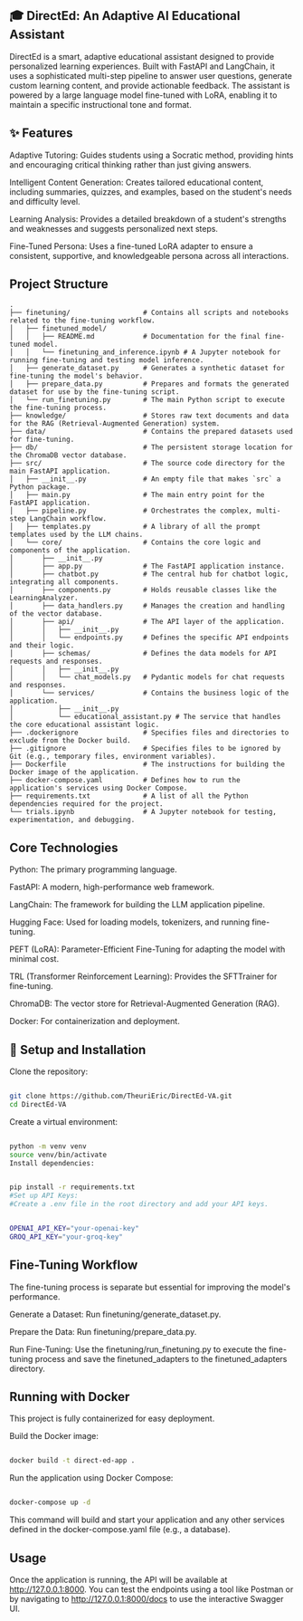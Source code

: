 ## 🎓 DirectEd: An Adaptive AI Educational Assistant
DirectEd is a smart, adaptive educational assistant designed to provide personalized learning experiences. Built with FastAPI and LangChain, it uses a sophisticated multi-step pipeline to answer user questions, generate custom learning content, and provide actionable feedback. The assistant is powered by a large language model fine-tuned with LoRA, enabling it to maintain a specific instructional tone and format.

## ✨ Features
Adaptive Tutoring: Guides students using a Socratic method, providing hints and encouraging critical thinking rather than just giving answers.

Intelligent Content Generation: Creates tailored educational content, including summaries, quizzes, and examples, based on the student's needs and difficulty level.

Learning Analysis: Provides a detailed breakdown of a student's strengths and weaknesses and suggests personalized next steps.

Fine-Tuned Persona: Uses a fine-tuned LoRA adapter to ensure a consistent, supportive, and knowledgeable persona across all interactions.

## Project Structure
```
.
├── finetuning/                  # Contains all scripts and notebooks related to the fine-tuning workflow.
│   ├── finetuned_model/
│   │   ├── README.md            # Documentation for the final fine-tuned model.
│   │   └── finetuning_and_inference.ipynb # A Jupyter notebook for running fine-tuning and testing model inference.
│   ├── generate_dataset.py      # Generates a synthetic dataset for fine-tuning the model's behavior.
│   ├── prepare_data.py          # Prepares and formats the generated dataset for use by the fine-tuning script.
│   └── run_finetuning.py        # The main Python script to execute the fine-tuning process.
├── knowledge/                   # Stores raw text documents and data for the RAG (Retrieval-Augmented Generation) system.
├── data/                        # Contains the prepared datasets used for fine-tuning.
├── db/                          # The persistent storage location for the ChromaDB vector database.
├── src/                         # The source code directory for the main FastAPI application.
│   ├── __init__.py              # An empty file that makes `src` a Python package.
│   ├── main.py                  # The main entry point for the FastAPI application.
│   ├── pipeline.py              # Orchestrates the complex, multi-step LangChain workflow.
│   ├── templates.py             # A library of all the prompt templates used by the LLM chains.
│   └── core/                    # Contains the core logic and components of the application.
│       ├── __init__.py
│       ├── app.py               # The FastAPI application instance.
│       ├── chatbot.py           # The central hub for chatbot logic, integrating all components.
│       ├── components.py        # Holds reusable classes like the LearningAnalyzer.
│       ├── data_handlers.py     # Manages the creation and handling of the vector database.
│       ├── api/                 # The API layer of the application.
│       │   ├── __init__.py
│       │   └── endpoints.py     # Defines the specific API endpoints and their logic.
│       ├── schemas/             # Defines the data models for API requests and responses.
│       │   ├── __init__.py
│       │   └── chat_models.py   # Pydantic models for chat requests and responses.
│       └── services/            # Contains the business logic of the application.
│           ├── __init__.py
│           └── educational_assistant.py # The service that handles the core educational assistant logic.
├── .dockerignore                # Specifies files and directories to exclude from the Docker build.
├── .gitignore                   # Specifies files to be ignored by Git (e.g., temporary files, environment variables).
├── Dockerfile                   # The instructions for building the Docker image of the application.
├── docker-compose.yaml          # Defines how to run the application's services using Docker Compose.
├── requirements.txt             # A list of all the Python dependencies required for the project.
└── trials.ipynb                 # A Jupyter notebook for testing, experimentation, and debugging.
```

## Core Technologies
Python: The primary programming language.

FastAPI: A modern, high-performance web framework.

LangChain: The framework for building the LLM application pipeline.

Hugging Face: Used for loading models, tokenizers, and running fine-tuning.

PEFT (LoRA): Parameter-Efficient Fine-Tuning for adapting the model with minimal cost.

TRL (Transformer Reinforcement Learning): Provides the SFTTrainer for fine-tuning.

ChromaDB: The vector store for Retrieval-Augmented Generation (RAG).

Docker: For containerization and deployment.

## 🚀 Setup and Installation
Clone the repository:
```Bash

git clone https://github.com/TheuriEric/DirectEd-VA.git
cd DirectEd-VA
```
Create a virtual environment:

```Bash

python -m venv venv
source venv/bin/activate
Install dependencies:
```

```Bash

pip install -r requirements.txt
#Set up API Keys:
#Create a .env file in the root directory and add your API keys.


OPENAI_API_KEY="your-openai-key"
GROQ_API_KEY="your-groq-key"
```
## Fine-Tuning Workflow
The fine-tuning process is separate but essential for improving the model's performance.

Generate a Dataset: Run finetuning/generate_dataset.py.

Prepare the Data: Run finetuning/prepare_data.py.

Run Fine-Tuning: Use the finetuning/run_finetuning.py to execute the fine-tuning process and save the finetuned_adapters to the finetuned_adapters directory.


## Running with Docker
This project is fully containerized for easy deployment.

Build the Docker image:

```Bash

docker build -t direct-ed-app .
```
Run the application using Docker Compose:

```Bash

docker-compose up -d
```
This command will build and start your application and any other services defined in the docker-compose.yaml file (e.g., a database).

## Usage
Once the application is running, the API will be available at http://127.0.0.1:8000. You can test the endpoints using a tool like Postman or by navigating to http://127.0.0.1:8000/docs to use the interactive Swagger UI.

